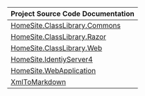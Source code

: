 
| Project Source Code Documentation |
|-----------------------------------|
| [HomeSite.ClassLibrary.Commons](HomeSite.ClassLibrary.Commons) |
| [HomeSite.ClassLibrary.Razor](HomeSite.ClassLibrary.Razor) |
| [HomeSite.ClassLibrary.Web](HomeSite.ClassLibrary.Web) |
| [HomeSite.IdentiyServer4](HomeSite.IdentiyServer4) |
| [HomeSite.WebApplication](HomeSite.WebApplication) |
| [XmlToMarkdown](XmlToMarkdown) |
